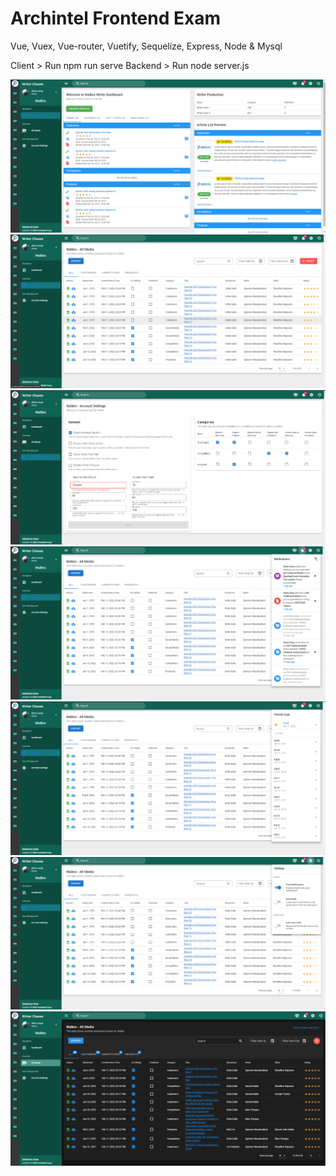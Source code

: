 # Archintel Frontend Exam
Vue, Vuex, Vue-router, Vuetify, Sequelize, Express, Node & Mysql

Client > Run npm run serve
Backend > Run node server.js

![alt text](images/dashboard.png)
![alt text](images/allmedia.png)
![alt text](images/accountsettings.png)
![alt text](images/notification.png)
![alt text](images/logs.png)
![alt text](images/settings.png)
![alt text](images/darkmode.png)
